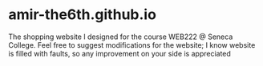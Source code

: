 # amir-the6th.github.io
The shopping website I designed for the course WEB222 @ Seneca College. Feel free to suggest modifications for the website; I know website is filled with faults, so any improvement on your side is appreciated
